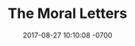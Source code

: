 ---
title: "The Moral Letters"
quote: Two elements must be rooted once and for all - fear of future suffering and the recollection of past suffering; since the latter no longer concerns me, and the former concerns me not yet.
meta: Seneca, The Moral Letters
person: Seneca
date:   2017-08-27 10:10:08 -0700
type: quote
category: quote
tags: stoicism
permalink: quotes/marcus
---